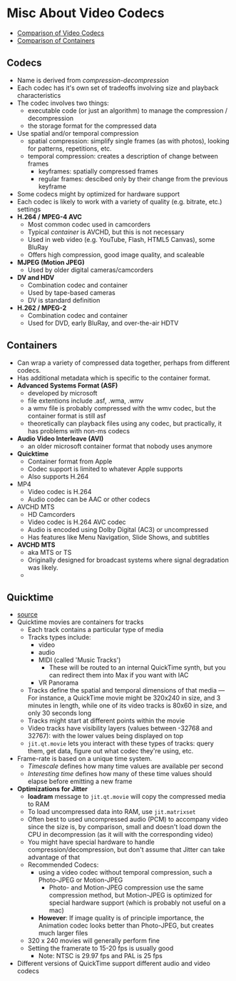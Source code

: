 Misc About Video Codecs
====================
- [Comparison of Video Codecs](http://en.wikipedia.org/wiki/Comparison_of_video_codecs)
- [Comparison of Containers](http://en.wikipedia.org/wiki/Comparison_of_container_formats)

## Codecs
- Name is derived from *compression-decompression*
- Each codec has it's own set of tradeoffs involving size and playback characteristics
- The codec involves two things:
    - executable code (or just an algorithm) to manage the compression / decompression
    - the storage format for the compressed data
- Use spatial and/or temporal compression
    - spatial compression: simplify single frames (as with photos), looking for patterns, repetitions, etc.
    - temporal compression: creates a description of change between frames
        - keyframes: spatially compressed frames
        - regular frames: descibed only by their change from the previous keyframe
- Some codecs might by optimized for hardware support
- Each codec is likely to work with a variety of quality (e.g. bitrate, etc.) settings
- **H.264 / MPEG-4 AVC**
    - Most common codec used in camcorders
    - Typical *container* is AVCHD, but this is not necessary
    - Used in web video (e.g. YouTube, Flash, HTML5 Canvas), some BluRay
    - Offers high compression, good image quality, and scaleable
- **MJPEG (Motion JPEG)**
    - Used by older digital cameras/camcorders
- **DV and HDV**
    - Combination codec and container
    - Used by tape-based cameras
    - DV is standard definition
- **H.262 / MPEG-2**
    - Combination codec and container 
    - Used for DVD, early BluRay, and over-the-air HDTV
    

## Containers
- Can wrap a variety of compressed data together, perhaps from different codecs.
- Has additional metadata which is specific to the container format.
- **Advanced Systems Format (ASF)**
    - developed by microsoft
    - file extentions include .asf, .wma, .wmv
    - a wmv file is probably compressed with the wmv codec, but the container format is still asf
    - theoretically can playback files using any codec, but practically, it has problems with non-ms codecs
- **Audio Video Interleave (AVI)**
    - an older microsoft container format that nobody uses anymore
- **Quicktime**
    - Container format from Apple
    - Codec support is limited to whatever Apple supports
    - Also supports H.264
- MP4
    - Video codec is H.264
    - Audio codec can be AAC or other codecs
- AVCHD MTS
    - HD Camcorders
    - Video codec is H.264 AVC codec
    - Audio is encoded using Dolby Digital (AC3) or uncompressed
    - Has features like Menu Navigation, Slide Shows, and subtitles
- **AVCHD MTS**
    - aka MTS or TS
    - Originally designed for broadcast systems where signal degradation was likely.
    -  
        
    

## Quicktime
- [source](https://docs.cycling74.com/max5/tutorials/jit-tut/jitterappendixa.html)
- Quicktime movies are containers for tracks
    - Each track contains a particular type of media
    - Tracks types include:
        - video
        - audio
        - MIDI (called 'Music Tracks')
            - These will be routed to an internal QuickTime synth, but you can redirect them into Max if you want with IAC
        - VR Panorama 
    - Tracks define the spatial and temporal dimensions of that media
        — For instance, a QuickTime movie might be 320x240 in size, and 3 minutes in length, while one of its video tracks is 80x60 in size, and only 30 seconds long
    - Tracks might start at different points within the movie
    - Video tracks have visibility layers (values between -32768 and 32767): with the lower values being displayed on top
    - `jit.qt.movie` lets you interact with these types of tracks: query them, get data, figure out what codec they're using, etc.
- Frame-rate is based on a unique time system.
    - *Timescale* defines how many time values are available per second
    - *Interesting time* defines how many of these time values should elapse before emitting a new frame
- **Optimizations for Jitter**
    - **loadram** message to `jit.qt.movie` will copy the compressed media to RAM
    - To load uncompressed data into RAM, use `jit.matrixset`
    - Often best to used uncompressed audio (PCM) to accompany video since the size is, by comparison, small and doesn't load down the CPU in decompression (as it will with the corresponding video)
    - You might have special hardware to handle compression/decompression, but don't assume that Jitter can take advantage of that
    - Recommended Codecs: 
        - using a video codec without temporal compression, such a Photo-JPEG or Motion-JPEG 
            - Photo- and Motion-JPEG compression use the same compression method, but Motion-JPEG is optimized for special hardware support (which is probably not useful on a mac)
        - **However**: If image quality is of principle importance, the Animation codec looks better than Photo-JPEG, but creates much larger files
    - 320 x 240 movies will generally perform fine
    - Setting the framerate to 15-20 fps is usually good
        - Note: NTSC is 29.97 fps and PAL is 25 fps
- Different versions of QuickTime support different audio and video codecs

     
